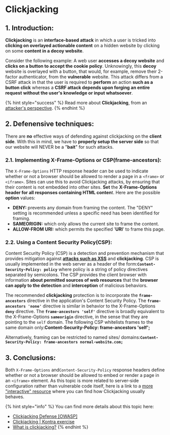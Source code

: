 # Clickjacking

## 1. Introduction:

   **Clickjacking** is an **interface-based attack** in which a user is tricked into **clicking on overlayed actionable content** on a hidden website by clicking on some **content in a decoy website**.

Consider the following example: A web user **accesses a decoy website** and **clicks on a button to accept the cookie policy**. Unknowingly, this **decoy** website is overlayed with a button, that would, for example, remove their 2-factor authenticator, from the **vulnerable** website. This attack differs from a CSRF attack in that the user is required to **perform** an action **such as a button click** whereas a **CSRF attack depends upon forging an entire request** **without the user's knowledge or input whatsoever**.

{% hint style="success" %}
Read more about **Clickjacking**, from an [attacker's perspective](https://portswigger.net/web-security/clickjacking).
{% endhint %}

## 2. Defenensive techniques:

There are **no** effective ways of defending against clickjacking on the **client side**. With this in mind, we have to **properly setup the server side** so that our website will NEVER be a "**bait**" for such attacks.

### 2.1. Implementing X-Frame-Options or CSP\(frame-ancestors\):

The `X-Frame-Options` HTTP response header can be used to indicate whether or not a browser should be allowed to render a page in a `<frame>` or `<iframe>`. Sites can use this to avoid Clickjacking attacks, by ensuring that their content is not embedded into other sites. **Set** the **X-Frame-Options header for all responses containing HTML conten**t. Here are the possible **option** values:

* **DENY:**  prevents any domain from framing the content. The "DENY" setting is recommended unless a specific need has been identified for framing.
* **SAMEORIGIN:** which only allows the current site to frame the content.
* **ALLOW-FROM URI:** which permits the specified '**URI**' to frame this page.

### 2.2. Using a Content Security Policy\(CSP\):

 Content Security Policy \(CSP\) is a detection and prevention mechanism that provides mitigation against [**attacks such as XSS**](https://vladtoie.gitbook.io/secure-coding/client-side/xss#2-1-2-implementing-a-content-security-policy-csp) and **clickjacking**. CSP is usually implemented in the web server as a header of the form:**`Content-Security-Policy: policy`** where policy is a string of policy directives separated by semicolons. The CSP provides the client browser with information **about permitted sources of web resources** that the **browser can apply to the detection** and **interception** of malicious behaviors.

 The recommended **clickjacking** protection is to incorporate the **`frame-ancestors`** directive in the application's Content Security Policy. The **`frame-ancestors 'none'`** directive is similar in behavior to the X-Frame-Options **`deny`** directive. The **`frame-ancestors 'self'`** directive is broadly equivalent to the X-Frame-Options **`sameorigin`** directive, in the sense that they are pointing to the `self` domain. The following CSP whitelists frames to the same domain only:**Content-Security-Policy: frame-ancestors 'self';**

 Alternatively, framing can be restricted to named sites/ domains:**`Content-Security-Policy: frame-ancestors normal-website.com;`**

## 3. Conclusions:

Both `X-Frame-Options` and`Content-Security-Policy` response headers define whether or not a browser should be allowed to embed or render a page in an `<iframe>` element. As this topic is more related to server-side configuration rather than vulnerable code itself, here is a link to a [more "interactive" resource](https://application.security/free-application-security-training/owasp-top-10-clickjacking) where you can find how Clickjacking usually behaves. 

{% hint style="info" %}
You can find more details about this topic here:

* [Clickjacking Defense \[OWASP\]](https://cheatsheetseries.owasp.org/cheatsheets/Clickjacking_Defense_Cheat_Sheet.html#defending-with-content-security-policy-csp-frame-ancestors-directive)
* [Clickjacking  \| Kontra exercise](https://application.security/free-application-security-training/owasp-top-10-clickjacking)
* [What is clickjacking?](https://portswigger.net/web-security/clickjacking)
{% endhint %}

